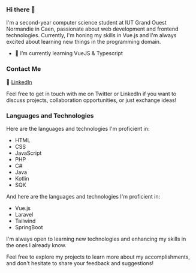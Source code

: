 ### Hi there 👋

I'm a second-year computer science student at IUT Grand Ouest Normandie in Caen, passionate about web development and frontend technologies. Currently, I'm honing my skills in Vue.js and I'm always excited about learning new things in the programming domain.

- 🌱 I’m currently learning VueJS & Typescript

### Contact Me

💼 [LinkedIn](https://www.linkedin.com/in/luc-leveque-17675b252/)

Feel free to get in touch with me on Twitter or LinkedIn if you want to discuss projects, collaboration opportunities, or just exchange ideas!

### Languages and Technologies

Here are the languages and technologies I'm proficient in:

- HTML
- CSS
- JavaScript
- PHP
- C#
- Java
- Kotlin
- SQK

And here are the languages and technologies I'm proficient in:

- Vue.js
- Laravel
- Tailwind
- SpringBoot


I'm always open to learning new technologies and enhancing my skills in the ones I already know.

Feel free to explore my projects to learn more about my accomplishments, and don't hesitate to share your feedback and suggestions!
